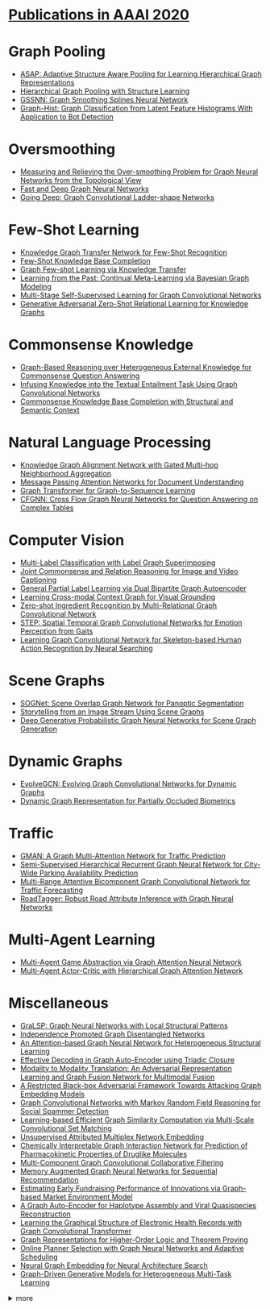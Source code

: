 # [Publications in AAAI 2020](https://aaai.org/Conferences/AAAI-20/wp-content/uploads/2020/01/AAAI-20-Accepted-Paper-List.pdf)



# Graph Pooling
- [ASAP: Adaptive Structure Aware Pooling for Learning Hierarchical Graph Representations](https://github.com/naganandy/graph-based-deep-learning-literature/blob/master/conference-publications/folders/publications_aaai20/asap_aaai20/README.md)
- [Hierarchical Graph Pooling with Structure Learning](https://github.com/naganandy/graph-based-deep-learning-literature/blob/master/conference-publications/folders/publications_aaai20/hgpsl_aaai20/README.md)
- [GSSNN: Graph Smoothing Splines Neural Network](https://github.com/naganandy/graph-based-deep-learning-literature/blob/master/conference-publications/folders/publications_aaai20/gssnn_aaai20/README.md) 
- [Graph-Hist: Graph Classification from Latent Feature Histograms With Application to Bot Detection](https://github.com/naganandy/graph-based-deep-learning-literature/blob/master/conference-publications/folders/publications_aaai20/graphist_aaai20/README.md)



# Oversmoothing
- [Measuring and Relieving the Over-smoothing Problem for Graph Neural Networks from the Topological View](https://github.com/naganandy/graph-based-deep-learning-literature/blob/master/conference-publications/folders/publications_aaai20/madgap_aaai20/README.md)
- [Fast and Deep Graph Neural Networks](https://github.com/naganandy/graph-based-deep-learning-literature/blob/master/conference-publications/folders/publications_aaai20/fdgnn_aaai20/README.md)
- [Going Deep: Graph Convolutional Ladder-shape Networks](https://github.com/naganandy/graph-based-deep-learning-literature/blob/master/conference-publications/folders/publications_aaai20/gcln_aaai20/README.md)


# Few-Shot Learning
- [Knowledge Graph Transfer Network for Few-Shot Recognition](https://github.com/naganandy/graph-based-deep-learning-literature/blob/master/conference-publications/folders/publications_aaai20/kgtn_aaai20/README.md)
- [Few-Shot Knowledge Base Completion](https://github.com/naganandy/graph-based-deep-learning-literature/blob/master/conference-publications/folders/publications_aaai20/fsrl_aaai20/README.md)
- [Graph Few-shot Learning via Knowledge Transfer](https://github.com/naganandy/graph-based-deep-learning-literature/blob/master/conference-publications/folders/publications_aaai20/gfl_aaai20/README.md)
- [Learning from the Past: Continual Meta-Learning via Bayesian Graph Modeling](https://github.com/naganandy/graph-based-deep-learning-literature/blob/master/conference-publications/folders/publications_aaai20/cmlbgnn_aaai20/README.md)
- [Multi-Stage Self-Supervised Learning for Graph Convolutional Networks](https://github.com/naganandy/graph-based-deep-learning-literature/blob/master/conference-publications/folders/publications_aaai20/m3s_aaai20/README.md)
- [Generative Adversarial Zero-Shot Relational Learning for Knowledge Graphs](https://github.com/naganandy/graph-based-deep-learning-literature/blob/master/conference-publications/folders/publications_aaai20/zsgan_aaai20/README.md)


# Commonsense Knowledge
- [Graph-Based Reasoning over Heterogeneous External Knowledge for Commonsense Question Answering](https://github.com/naganandy/graph-based-deep-learning-literature/blob/master/conference-publications/folders/publications_aaai20/hekcqa_aaai20/README.md)
- [Infusing Knowledge into the Textual Entailment Task Using Graph Convolutional Networks](https://github.com/naganandy/graph-based-deep-learning-literature/blob/master/conference-publications/folders/publications_aaai20/kgtegcn_aaai20/README.md)
- [Commonsense Knowledge Base Completion with Structural and Semantic Context](https://github.com/naganandy/graph-based-deep-learning-literature/blob/master/conference-publications/folders/publications_aaai20/csgcn_aaai20/README.md)


# Natural Language Processing
- [Knowledge Graph Alignment Network with Gated Multi-hop Neighborhood Aggregation](https://github.com/naganandy/graph-based-deep-learning-literature/blob/master/conference-publications/folders/publications_aaai20/alinet_aaai20/README.md)
- [Message Passing Attention Networks for Document Understanding](https://github.com/naganandy/graph-based-deep-learning-literature/blob/master/conference-publications/folders/publications_aaai20/mpad_aaai20/README.md)
- [Graph Transformer for Graph-to-Sequence Learning](https://github.com/naganandy/graph-based-deep-learning-literature/blob/master/conference-publications/folders/publications_aaai20/gtgsl_aaai20/README.md)
- [CFGNN: Cross Flow Graph Neural Networks for Question Answering on Complex Tables](https://github.com/naganandy/graph-based-deep-learning-literature/blob/master/conference-publications/folders/publications_aaai20/cfgnn_aaai20/README.md)


# Computer Vision
- [Multi-Label Classification with Label Graph Superimposing](https://github.com/naganandy/graph-based-deep-learning-literature/blob/master/conference-publications/folders/publications_aaai20/kssnet_aaai20/README.md)
- [Joint Commonsense and Relation Reasoning for Image and Video Captioning](https://github.com/naganandy/graph-based-deep-learning-literature/blob/master/conference-publications/folders/publications_aaai20/jcsrr_aaai20/README.md)
- [General Partial Label Learning via Dual Bipartite Graph Autoencoder](https://github.com/naganandy/graph-based-deep-learning-literature/blob/master/conference-publications/folders/publications_aaai20/dbgae_aaai20/README.md)
- [Learning Cross-modal Context Graph for Visual Grounding](https://github.com/naganandy/graph-based-deep-learning-literature/blob/master/conference-publications/folders/publications_aaai20/lcmcg_aaai20/README.md)
- [Zero-shot Ingredient Recognition by Multi-Relational Graph Convolutional Network](https://github.com/naganandy/graph-based-deep-learning-literature/blob/master/conference-publications/folders/publications_aaai20/mrgcn_aaai20/README.md)
- [STEP: Spatial Temporal Graph Convolutional Networks for Emotion Perception from Gaits](https://github.com/naganandy/graph-based-deep-learning-literature/blob/master/conference-publications/folders/publications_aaai20/step_aaai20/README.md)
- [Learning Graph Convolutional Network for Skeleton-based Human Action Recognition by Neural Searching](https://github.com/naganandy/graph-based-deep-learning-literature/blob/master/conference-publications/folders/publications_aaai20/ceimgcn_aaai20/README.md)



# Scene Graphs
- [SOGNet: Scene Overlap Graph Network for Panoptic Segmentation](https://github.com/naganandy/graph-based-deep-learning-literature/blob/master/conference-publications/folders/publications_aaai20/sognet_aaai20/README.md)
- [Storytelling from an Image Stream Using Scene Graphs](https://github.com/naganandy/graph-based-deep-learning-literature/blob/master/conference-publications/folders/publications_aaai20/sgvst_aaai20/README.md)
- [Deep Generative Probabilistic Graph Neural Networks for Scene Graph Generation](https://github.com/naganandy/graph-based-deep-learning-literature/blob/master/conference-publications/folders/publications_aaai20/dgpgnn_aaai20/README.md)



# Dynamic Graphs
- [EvolveGCN: Evolving Graph Convolutional Networks for Dynamic Graphs](https://github.com/naganandy/graph-based-deep-learning-literature/blob/master/conference-publications/folders/publications_aaai20/evolvegcn_aaai20/README.md)
- [Dynamic Graph Representation for Partially Occluded Biometrics](https://github.com/naganandy/graph-based-deep-learning-literature/blob/master/conference-publications/folders/publications_aaai20/dgr_aaai20/README.md)



# Traffic
- [GMAN: A Graph Multi-Attention Network for Traffic Prediction](https://github.com/naganandy/graph-based-deep-learning-literature/blob/master/conference-publications/folders/publications_aaai20/gman_aaai20/README.md)
- [Semi-Supervised Hierarchical Recurrent Graph Neural Network for City-Wide Parking Availability Prediction](https://github.com/naganandy/graph-based-deep-learning-literature/blob/master/conference-publications/folders/publications_aaai20/share_aaai20/README.md)
- [Multi-Range Attentive Bicomponent Graph Convolutional Network for Traffic Forecasting](https://github.com/naganandy/graph-based-deep-learning-literature/blob/master/conference-publications/folders/publications_aaai20/mrabgcn_aaai20/README.md)
- [RoadTagger: Robust Road Attribute Inference with Graph Neural Networks](https://github.com/naganandy/graph-based-deep-learning-literature/blob/master/conference-publications/folders/publications_aaai20/roadtagger_aaai20/README.md)



# Multi-Agent Learning
- [Multi-Agent Game Abstraction via Graph Attention Neural Network](https://github.com/naganandy/graph-based-deep-learning-literature/blob/master/conference-publications/folders/publications_aaai20/g2anet_aaai20/README.md)
- [Multi-Agent Actor-Critic with Hierarchical Graph Attention Network](https://github.com/naganandy/graph-based-deep-learning-literature/blob/master/conference-publications/folders/publications_aaai20/hama_aaai20/README.md)



# Miscellaneous
- [GraLSP: Graph Neural Networks with Local Structural Patterns](https://github.com/naganandy/graph-based-deep-learning-literature/blob/master/conference-publications/folders/publications_aaai20/gralsp_aaai20/README.md)
- [Independence Promoted Graph Disentangled Networks](https://github.com/naganandy/graph-based-deep-learning-literature/blob/master/conference-publications/folders/publications_aaai20/ipgdn_aaai20/README.md)
- [An Attention-based Graph Neural Network for Heterogeneous Structural Learning](https://github.com/naganandy/graph-based-deep-learning-literature/blob/master/conference-publications/folders/publications_aaai20/hetsann_aaai20/README.md)
- [Effective Decoding in Graph Auto-Encoder using Triadic Closure](https://github.com/naganandy/graph-based-deep-learning-literature/blob/master/conference-publications/folders/publications_aaai20/tvga_aaai20/README.md)
- [Modality to Modality Translation: An Adversarial Representation Learning and Graph Fusion Network for Multimodal Fusion](https://github.com/naganandy/graph-based-deep-learning-literature/blob/master/conference-publications/folders/publications_aaai20/gfn_aaai20/README.md)
- [A Restricted Black-box Adversarial Framework Towards Attacking Graph Embedding Models](https://github.com/naganandy/graph-based-deep-learning-literature/blob/master/conference-publications/folders/publications_aaai20/gfattack_aaai20/README.md)
- [Graph Convolutional Networks with Markov Random Field Reasoning for Social Spammer Detection](https://github.com/naganandy/graph-based-deep-learning-literature/blob/master/conference-publications/folders/publications_aaai20/gcnmrf_aaai20/README.md)
- [Learning-based Efficient Graph Similarity Computation via Multi-Scale Convolutional Set Matching](https://github.com/naganandy/graph-based-deep-learning-literature/blob/master/conference-publications/folders/publications_aaai20/graphsim_aaai20/README.md)
- [Unsupervised Attributed Multiplex Network Embedding](https://github.com/naganandy/graph-based-deep-learning-literature/blob/master/conference-publications/folders/publications_aaai20/dmgi_aaai20/README.md)
- [Chemically Interpretable Graph Interaction Network for Prediction of Pharmacokinetic Properties of Druglike Molecules](https://github.com/naganandy/graph-based-deep-learning-literature/blob/master/conference-publications/folders/publications_aaai20/cigin_aaai20/README.md)
- [Multi-Component Graph Convolutional Collaborative Filtering](https://github.com/naganandy/graph-based-deep-learning-literature/blob/master/conference-publications/folders/publications_aaai20/mccf_aaai20/README.md)
- [Memory Augmented Graph Neural Networks for Sequential Recommendation](https://github.com/naganandy/graph-based-deep-learning-literature/blob/master/conference-publications/folders/publications_aaai20/magnn_aaai20/README.md)
- [Estimating Early Fundraising Performance of Innovations via Graph-based Market Environment Model](https://github.com/naganandy/graph-based-deep-learning-literature/blob/master/conference-publications/folders/publications_aaai20/cme_aaai20/README.md)
- [A Graph Auto-Encoder for Haplotype Assembly and Viral Quasispecies Reconstruction](https://github.com/naganandy/graph-based-deep-learning-literature/blob/master/conference-publications/folders/publications_aaai20/gaeseq_aaai20/README.md)
- [Learning the Graphical Structure of Electronic Health Records with Graph Convolutional Transformer](https://github.com/naganandy/graph-based-deep-learning-literature/blob/master/conference-publications/folders/publications_aaai20/gct_aaai20/README.md)
- [Graph Representations for Higher-Order Logic and Theorem Proving](https://github.com/naganandy/graph-based-deep-learning-literature/blob/master/conference-publications/folders/publications_aaai20/gnntheorem_aaai20/README.md)
- [Online Planner Selection with Graph Neural Networks and Adaptive Scheduling](https://github.com/naganandy/graph-based-deep-learning-literature/blob/master/conference-publications/folders/publications_aaai20/gnnplanner_aaai20/README.md)
- [Neural Graph Embedding for Neural Architecture Search](https://github.com/naganandy/graph-based-deep-learning-literature/blob/master/conference-publications/folders/publications_aaai20/nge_aaai20/README.md)
- [Graph-Driven Generative Models for Heterogeneous Multi-Task Learning](https://github.com/naganandy/graph-based-deep-learning-literature/blob/master/conference-publications/folders/publications_aaai20/gdvae_aaai20/README.md)



<details> 
<summary> more </summary> 
 
- Co‐GCN for Multi‐View Semi‐Supervised Learning
- Hybrid Graph Neural Networks for Crowd Counting
- Collaborative Graph Convolutional Networks: Unsupervised Learning Meets Semi‐Supervised Learning
- Find Objects and Focus on Highlights: Mining Object Semantics for Video Highlight Detection via Graph Neural Networks
- Universal-RCNN: Universal Object Detector via Transferable Graph R-CNN
- Graph LSTM with Context-Gated Mechanism for Spoken Language Understanding
- Part-Level Graph Convolutional Network for Skeleton-Based Action Recognition
- Uncertainty Aware Graph Gaussian Process for Semi-Supervised Learning
- Type-aware Anchor Link Prediction across Heterogeneous Networks based on Graph Attention Network
- Revisiting Graph based Collaborative Filtering: A Linear Residual Graph Convolutional Network Approach
- Relational Graph Neural Network with Hierarchical Attention for Knowledge Graph Completion
- GraphER: Token-Centric Entity Resolution with Graph Convolutional Neural Networks.
- Schema-Guided Multi-Domain Dialogue State Tracking with Graph Attention Neural Networks
- Location-aware Graph Convolutional Networks for Video Question Answering
- Reasoning with Heterogeneous Graph Alignment for Video Question Answering
- Hypergraph Label Propagation Network
- Learning Signed Network Embedding via Graph Attention
- Cut-Based Graph Learning networks to Discover Compositional Structure of Sequential Video Data
- Tensor Graph Convolutional Networks for Text Classification
- Motif-matching based Subgraph-level Attentional Convolution Network for Graph Classification
- Rumor Detection on Social Media with Bi-Directional Graph Convolutional Networks
- Synch-Graph: Multisensory Emotion Recognition Through Neural Synchrony via Graph Convolutional
Networks
- Multi-label Patent Categorization with Non-local Attention-based Graph Convolutional Network 
- Zero-shot Sketch-based Image Retrieval via Graph Convolution Network
- Spatio-Temporal Graph Structure Learning for Traffic Forecasting
- Spatial-Temporal Synchronous Graph Convolutional Networks: A New Framework for Spatial-Temporal
Network Data Forecasting
- Graph Representation Learning via Ladder Gamma Variational Autoencoders
- Graph Attention Based Proposal 3D ConvNets for Action Detection
- End-to-End Argumentation Knowledge Graph Construction
- DGCN: Dynamic Graph Convolutional Network for Efficient Multi-Person Pose Estimation
- Facial Action Unit Intensity Estimation via Semantic Correspondence Learning with Dynamic Graph
Convolution
- Multi-task Learning for Metaphor Detection with Graph Convolutional Neural Networks and Word Sense Disambiguation
- Relation-Aware Pedestrian Attribute Recognition with Graph Convolutional Networks
- Relation Extraction with Convolutional Network over Learnable Syntax-Transport Graph
- A Multi-Channel Neural Graphical Event Model with Negative Evidence
- Graph-based Transformer with Cross-candidate Verification for Semantic Parsing
- Relation Extraction Exploiting Full Dependency Forests
- Attribute Propagation Network for Graph Zero-shot Learning
- Temporal Network Embedding with High‐Order Nonlinear Information
- Coordinated Reasoning for Cross-Lingual Knowledge Graph Alignment
- CGD: Multi-view Clustering via Cross-view Graph Diffusion
- MixedAD: A Scalable Algorithm for Detecting Mixed Anomalies in Attributed Graphs
- Graph-propagation based Correlation Learning for Weakly Supervised Fine-grained Image Classification
- Capturing Sentence Relations for Answer Sentence Selection with Multi-Perspective Graph Encoding
- Knowledge Graph Grounded Goal Planning for Open-Domain Conversation Generation
- Dual Relation Semi‐supervised Multi-label Learning
- A Multi-Scale Approach for Graph Link Prediction
- Knowledge-Graph Augmented Word Representations For Named Entity Recognition
- Generative Adversarial Zero-Shot Relational Learning for Knowledge Graphs
- Label Error Correction and Generation Through Label Relationships
- End-to-End Argumentation Knowledge Graph Construction
- DGE: Deep Generative Network Embedding Based on Commonality and Individuality
- A Knowledge-Aware Attentional Reasoning Network for Recommendation
- Structure Learning for Headline Generation
- SemSUM: Semantic Dependency Guided Neural Abstractive Summarization
- Multi‐view Clustering in Latent Embedding Space
- Multi‐View Spectral Clustering with Optimal Neighborhood Laplacian Matrix
- Multi‐View Partial Multi‐label Learning with Graph‐based Disambiguation
- Semi‐Supervised Streaming Learning with Emerging New Labels
- ParamE: Regarding Neural Network Parameters as Relation Embeddings for Knowledge Graph Completion
- Cut-Based Graph Learning Networks to Discover Compositional Structure of Sequential Video Data
- When Radiology Report Generation meets Knowledge Graph



</details>

